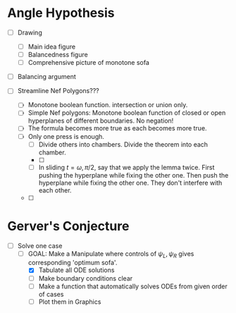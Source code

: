 # Angle Hypothesis

- [ ] Drawing
	- [ ] Main idea figure 
	- [ ] Balancedness figure
	- [ ] Comprehensive picture of monotone sofa
- [ ] Balancing argument

- [ ] Streamline Nef Polygons???
	- [ ] Monotone boolean function. intersection or union only.
	- [ ] Simple Nef polygons: Monotone boolean function of closed or open hyperplanes of different boundaries. No negation!
	- [ ] The formula becomes more true as each becomes more true.
	- [ ] Only one press is enough.
		- [ ] Divide others into chambers. Divide the theorem into each chamber.
		- [ ] 
		- [ ] In sliding $t = \omega, \pi/2$, say that we apply the lemma twice. First pushing the hyperplane while fixing the other one. Then push the hyperplane while fixing the other one. They don't interfere with each other.
	- [ ] 


# Gerver's Conjecture

- [ ] Solve one case
	- [ ] GOAL: Make a Manipulate where controls of $\psi_L, \psi_R$ gives corresponding 'optimum sofa'.
		- [x] Tabulate all ODE solutions
		- [ ] Make boundary conditions clear
		- [ ] Make a function that automatically solves ODEs from given order of cases
		- [ ] Plot them in Graphics